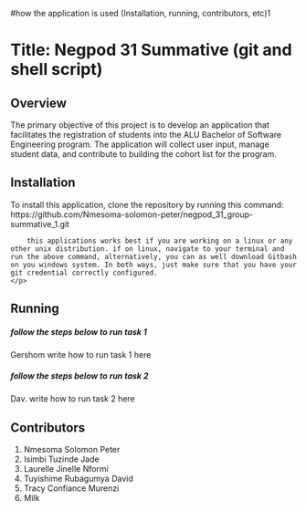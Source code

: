 #how the application is used (Installation, running, contributors, etc)1
<h1> Title: Negpod 31 Summative (git and shell script) </h1>

<h2> Overview </h2>
<P> The primary objective of this project is to develop an application  that facilitates the registration of students into the ALU Bachelor of Software Engineering program. The application will collect user input, manage student data, and contribute to building the cohort list for the program. </p>
  
<h2> Installation</h2>
    <p>To install this application, clone the repository by running this command: https://github.com/Nmesoma-solomon-peter/negpod_31_group-summative_1.git

        this applications works best if you are working on a linux or any other unix distribution. if on linux, navigate to your terminal and run the above command, alternatively, you can as well download Gitbash on you windows system. In both ways, just make sure that you have your git credential correctly configured.
    </p>


<h2> Running </h2>
    <h5> follow the steps below to run task 1 </h5>
        <p> Gershom write how to run task 1 here </p>
    <h5> follow the steps below to run task 2 </h5>
        <p> Dav. write how to run task 2 here </p>




<h2> Contributors </h2>
    <ol>
        <li>Nmesoma Solomon Peter</li>
        <li>Isimbi Tuzinde Jade</li>
        <li>Laurelle Jinelle Nformi</li>
        <li>Tuyishime Rubagumya David</li>
        <li>Tracy Confiance Murenzi</li>
        <li>Milk</li>
    </ol>
